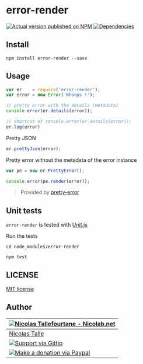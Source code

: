 # error-render

[![Actual version published on NPM](https://badge.fury.io/js/error-render.png)](https://www.npmjs.org/package/error-render)
[![Dependencies](https://david-dm.org/Nicolab/error-render.png)](https://david-dm.org/Nicolab/error-render)


## Install

```shell
npm install error-render --save
```


## Usage

```js
var er    = require('error-render');
var error = new Error('Whoops !');

// pretty error with the details (metadata)
console.error(er.details(error));

// shortcut of console.error(er.details(error));
er.log(error)
```

Pretty JSON
```js
er.prettyJson(error);
```

Pretty error without the metadata of the error instance
```js
var pe = new er.PrettyError();

console.error(pe.render(error));
```
 > Provided by [pretty-error](https://github.com/AriaMinaei/pretty-error)


## Unit tests

`error-render` is tested with [Unit.js](https://github.com/unitjs/unit.js)

Run the tests
```shell
cd node_modules/error-render

npm test
```

## LICENSE

[MIT license](https://github.com/Nicolab/node-error-render/blob/master/LICENSE)


## Author

| [![Nicolas Tallefourtane - Nicolab.net](http://www.gravatar.com/avatar/d7dd0f4769f3aa48a3ecb308f0b457fc?s=64)](http://nicolab.net) |
|---|
| [Nicolas Talle](http://nicolab.net) |
| [![Support via Gittip](http://img.shields.io/gittip/Nicolab.svg)](https://www.gittip.com/Nicolab/) |
| [![Make a donation via Paypal](https://www.paypalobjects.com/en_US/i/btn/btn_donate_SM.gif)](https://www.paypal.com/cgi-bin/webscr?cmd=_s-xclick&hosted_button_id=PGRH4ZXP36GUC) 

